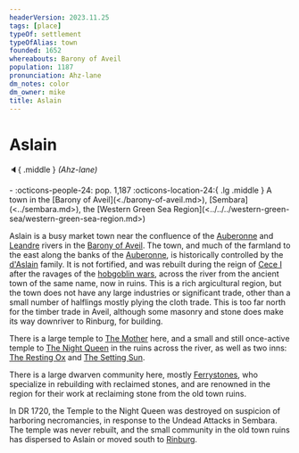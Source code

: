 ```yaml
---
headerVersion: 2023.11.25
tags: [place]
typeOf: settlement
typeOfAlias: town
founded: 1652
whereabouts: Barony of Aveil
population: 1187
pronunciation: Ahz-lane
dm_notes: color
dm_owner: mike
title: Aslain
---
```

# Aslain
:speaker:{ .middle } *(Ahz-lane)*  
<div class="grid cards ext-narrow-margin ext-one-column" markdown>
-  
    :octicons-people-24: pop. 1,187  
    :octicons-location-24:{ .lg .middle } A town in the [Barony of Aveil](<./barony-of-aveil.md>), [Sembara](<../sembara.md>), the [Western Green Sea Region](<../../../western-green-sea/western-green-sea-region.md>)  
</div>


Aslain is a busy market town near the confluence of the [Auberonne](<../../rivers/wistel-enst-watershed/auberonne.md>) and [Leandre](<../../rivers/wistel-enst-watershed/leandre.md>) rivers in the [Barony of Aveil](<./barony-of-aveil.md>). The town, and much of the farmland to the east along the banks of the [Auberonne](<../../rivers/wistel-enst-watershed/auberonne.md>), is historically controlled by the [d'Aslain](<../../../../groups/sembaran-noble-houses/d-aslains.md>) family. It is not fortified, and was rebuilt during the reign of [Cece I](<../../../../people/historical-figures/sembaran-royalty/cece-i.md>) after the ravages of the [hobgoblin wars](<../../../../history/third-hobgoblin-war-sembara.md>), across the river from the ancient town of the same name, now in ruins. This is a rich argicultural region, but the town does not have any large industries or significant trade, other than a small number of halflings mostly plying the cloth trade. This is too far north for the timber trade in Aveil, although some masonry and stone does make its way downriver to Rinburg, for building.

There is a large temple to [The Mother](<../../../../cosmology/gods/incorporeal-gods/mos-numena-pantheon/the-mother.md>) here, and a small and still once-active temple to [The Night Queen](<../../../../cosmology/gods/incorporeal-gods/mos-numena-pantheon/the-night-queen.md>) in the ruins across the river, as well as two inns: [The Resting Ox](<./the-resting-ox.md>) and [The Setting Sun](<./the-setting-sun.md>).

There is a large dwarven community here, mostly [Ferrystones](<../../../../groups/dwarven-clans/ferrystones.md>), who specialize in rebuilding with reclaimed stones, and are renowned in the region for their work at reclaiming stone from the old town ruins. 

In DR 1720, the Temple to the Night Queen was destroyed on suspicion of harboring necromancies, in response to the Undead Attacks in Sembara. The temple was never rebuilt, and the small community in the old town ruins has dispersed to Aslain or moved south to [Rinburg](<./rinburg.md>).